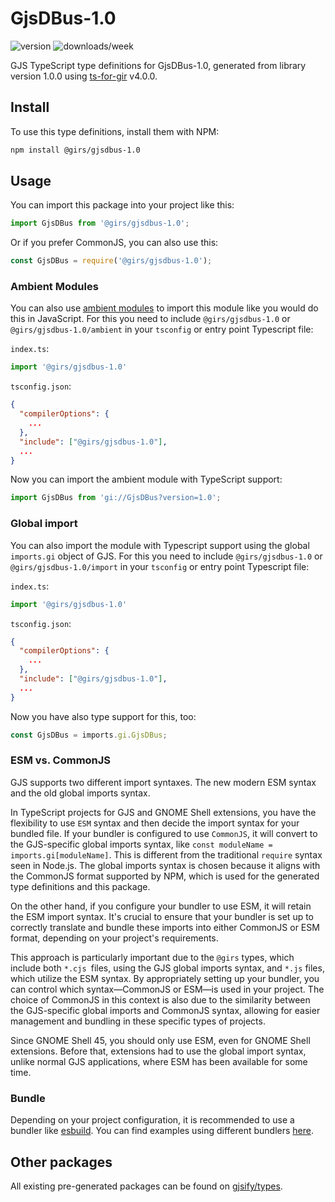 
# GjsDBus-1.0

![version](https://img.shields.io/npm/v/@girs/gjsdbus-1.0)
![downloads/week](https://img.shields.io/npm/dw/@girs/gjsdbus-1.0)


GJS TypeScript type definitions for GjsDBus-1.0, generated from library version 1.0.0 using [ts-for-gir](https://github.com/gjsify/ts-for-gir) v4.0.0.


## Install

To use this type definitions, install them with NPM:
```bash
npm install @girs/gjsdbus-1.0
```

## Usage

You can import this package into your project like this:
```ts
import GjsDBus from '@girs/gjsdbus-1.0';
```

Or if you prefer CommonJS, you can also use this:
```ts
const GjsDBus = require('@girs/gjsdbus-1.0');
```

### Ambient Modules

You can also use [ambient modules](https://github.com/gjsify/ts-for-gir/tree/main/packages/cli#ambient-modules) to import this module like you would do this in JavaScript.
For this you need to include `@girs/gjsdbus-1.0` or `@girs/gjsdbus-1.0/ambient` in your `tsconfig` or entry point Typescript file:

`index.ts`:
```ts
import '@girs/gjsdbus-1.0'
```

`tsconfig.json`:
```json
{
  "compilerOptions": {
    ...
  },
  "include": ["@girs/gjsdbus-1.0"],
  ...
}
```

Now you can import the ambient module with TypeScript support: 

```ts
import GjsDBus from 'gi://GjsDBus?version=1.0';
```

### Global import

You can also import the module with Typescript support using the global `imports.gi` object of GJS.
For this you need to include `@girs/gjsdbus-1.0` or `@girs/gjsdbus-1.0/import` in your `tsconfig` or entry point Typescript file:

`index.ts`:
```ts
import '@girs/gjsdbus-1.0'
```

`tsconfig.json`:
```json
{
  "compilerOptions": {
    ...
  },
  "include": ["@girs/gjsdbus-1.0"],
  ...
}
```

Now you have also type support for this, too:

```ts
const GjsDBus = imports.gi.GjsDBus;
```


### ESM vs. CommonJS

GJS supports two different import syntaxes. The new modern ESM syntax and the old global imports syntax.

In TypeScript projects for GJS and GNOME Shell extensions, you have the flexibility to use `ESM` syntax and then decide the import syntax for your bundled file. If your bundler is configured to use `CommonJS`, it will convert to the GJS-specific global imports syntax, like `const moduleName = imports.gi[moduleName]`. This is different from the traditional `require` syntax seen in Node.js. The global imports syntax is chosen because it aligns with the CommonJS format supported by NPM, which is used for the generated type definitions and this package.

On the other hand, if you configure your bundler to use ESM, it will retain the ESM import syntax. It's crucial to ensure that your bundler is set up to correctly translate and bundle these imports into either CommonJS or ESM format, depending on your project's requirements.

This approach is particularly important due to the `@girs` types, which include both `*.cjs `files, using the GJS global imports syntax, and `*.js` files, which utilize the ESM syntax. By appropriately setting up your bundler, you can control which syntax—CommonJS or ESM—is used in your project. The choice of CommonJS in this context is also due to the similarity between the GJS-specific global imports and CommonJS syntax, allowing for easier management and bundling in these specific types of projects.

Since GNOME Shell 45, you should only use ESM, even for GNOME Shell extensions. Before that, extensions had to use the global import syntax, unlike normal GJS applications, where ESM has been available for some time.

### Bundle

Depending on your project configuration, it is recommended to use a bundler like [esbuild](https://esbuild.github.io/). You can find examples using different bundlers [here](https://github.com/gjsify/ts-for-gir/tree/main/examples).

## Other packages

All existing pre-generated packages can be found on [gjsify/types](https://github.com/gjsify/types).

